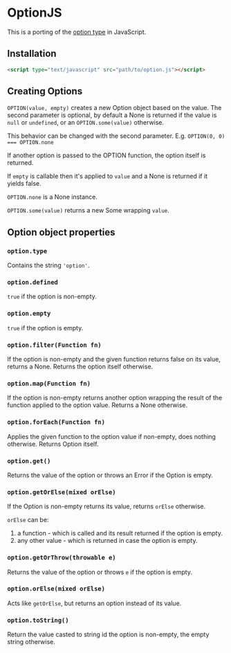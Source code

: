 OptionJS
========

This is a porting of the [option type](https://en.wikipedia.org/wiki/Option_type) in JavaScript.

## Installation

```HTML
<script type="text/javascript" src="path/to/option.js"></script>
```

## Creating Options

`OPTION(value, empty)` creates a new Option object based on the value.
The second parameter is optional, by default a None is returned if the value is `null` or `undefined`, or an `OPTION.some(value)` otherwise.

This behavior can be changed with the second parameter.
E.g. `OPTION(0, 0) === OPTION.none`

If another option is passed to the OPTION function, the option itself is returned.

If `empty` is callable then it's applied to `value` and a None is returned if it yields false.

`OPTION.none` is a None instance.

`OPTION.some(value)` returns a new Some wrapping `value`.

## Option object properties

### `option.type`
Contains the string `'option'`.

### `option.defined`
`true` if the option is non-empty.

### `option.empty`
`true` if the option is empty.

### `option.filter(Function fn)`
If the option is non-empty and the given function returns false on its value, returns a None.
Returns the option itself otherwise.

### `option.map(Function fn)`
If the option is non-empty returns another option wrapping the result of the function applied to the option value.
Returns a None otherwise.

### `option.forEach(Function fn)`
Applies the given function to the option value if non-empty, does nothing otherwise.
Returns Option itself.

### `option.get()`
Returns the value of the option or throws an Error if the Option is empty.

### `option.getOrElse(mixed orElse)`
If the Option is non-empty returns its value, returns `orElse` otherwise.

`orElse` can be:

1. a function - which is called and its result returned if the option is empty.
2. any other value - which is returned in case the option is empty.

### `option.getOrThrow(throwable e)`
Returns the value of the option or throws `e` if the option is empty.

### `option.orElse(mixed orElse)`
Acts like `getOrElse`, but returns an option instead of its value.

### `option.toString()`
Return the value casted to string id the option is non-empty, the empty string otherwise.
